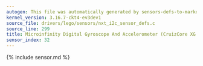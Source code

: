 ```yaml
---
autogen: This file was automatically generated by sensors-defs-to-markdown.py
kernel_version: 3.16.7-ckt4-ev3dev1
source_file: drivers/lego/sensors/nxt_i2c_sensor_defs.c
source_line: 299
title: Microinfinity Digital Gyroscope And Accelerometer (CruizCore XG 1300L)
sensor_index: 32
---
```


{% include sensor.md %}
